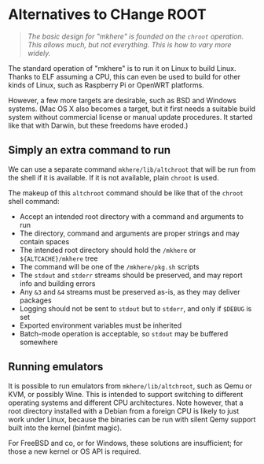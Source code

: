 # Alternatives to CHange ROOT

> *The basic design for "mkhere" is founded on the `chroot` operation.
> This allows much, but not everything.  This is how to vary more widely.*

The standard operation of "mkhere" is to run it on Linux to build Linux.
Thanks to ELF assuming a CPU, this can even be used to build for other
kinds of Linux, such as Raspberry Pi or OpenWRT platforms.

However, a few more targets are desirable, such as BSD and Windows systems.
(Mac OS X also becomes a target, but it first needs a suitable build system
without commercial license or manual update procedures.  It started like that
with Darwin, but these freedoms have eroded.)


## Simply an extra command to run

We can use a separate command `mkhere/lib/altchroot` that will be run
from the shell if it is available.  If it is not available, plain `chroot`
is used.

The makeup of this `altchroot` command should be like that of the `chroot`
shell command:

  * Accept an intended root directory with a command and arguments to run
  * The directory, command and arguments are proper strings and may contain spaces
  * The intended root directory should hold the `/mkhere` or `${ALTCACHE}/mkhere` tree
  * The command will be one of the `/mkhere/pkg.sh` scripts
  * The `stdout` and `stderr` streams should be preserved, and may report info and building errors
  * Any `&3` and `&4` streams must be preserved as-is, as they may deliver packages
  * Logging should not be sent to `stdout` but to `stderr`, and only if `$DEBUG` is set
  * Exported environment variables must be inherited
  * Batch-mode operation is acceptable, so `stdout` may be buffered somewhere


## Running emulators

It is possible to run emulators from `mkhere/lib/altchroot`, such as Qemu
or KVM, or possibly Wine.  This is intended to support switching to different
operating systems and different CPU architectures.  Note however, that a
root directory installed with a Debian from a foreign CPU is likely to just
work under Linux, because the binaries can be run with silent Qemy support
built into the kernel (binfmt magic).

For FreeBSD and co, or for Windows, these solutions are insufficient;
for those a new kernel or OS API is required.

